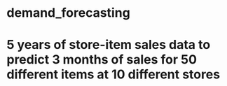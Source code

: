 # demand_forecasting
# 5 years of store-item sales data to predict 3 months of sales for 50 different items at 10 different stores


